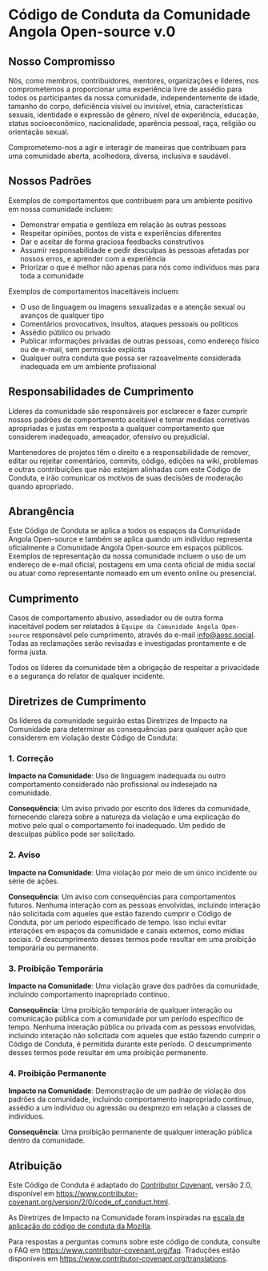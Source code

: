# Código de Conduta da Comunidade Angola Open-source v.0

## Nosso Compromisso

Nós, como membros, contribuidores, mentores, organizações e líderes, nos comprometemos a proporcionar uma experiência livre de assédio para todos os participantes da nossa comunidade, independentemente de idade, tamanho do corpo, deficiência visível ou invisível, etnia, características sexuais, identidade e expressão de gênero, nível de experiência, educação, status socioeconômico, nacionalidade, aparência pessoal, raça, religião ou orientação sexual.

Comprometemo-nos a agir e interagir de maneiras que contribuam para uma comunidade aberta, acolhedora, diversa, inclusiva e saudável.

## Nossos Padrões

Exemplos de comportamentos que contribuem para um ambiente positivo em nossa comunidade incluem:

* Demonstrar empatia e gentileza em relação às outras pessoas
* Respeitar opiniões, pontos de vista e experiências diferentes
* Dar e aceitar de forma graciosa feedbacks construtivos
* Assumir responsabilidade e pedir desculpas às pessoas afetadas por nossos erros, e aprender com a experiência
* Priorizar o que é melhor não apenas para nós como indivíduos mas para toda a comunidade

Exemplos de comportamentos inaceitáveis incluem:

* O uso de linguagem ou imagens sexualizadas e a atenção sexual ou avanços de qualquer tipo
* Comentários provocativos, insultos, ataques pessoais ou políticos
* Assédio público ou privado
* Publicar informações privadas de outras pessoas, como endereço físico ou de e-mail, sem permissão explícita
* Qualquer outra conduta que possa ser razoavelmente considerada inadequada em um ambiente profissional

## Responsabilidades de Cumprimento

Líderes da comunidade são responsáveis por esclarecer e fazer cumprir nossos padrões de comportamento aceitável e tomar medidas corretivas apropriadas e justas em resposta a qualquer comportamento que considerem inadequado, ameaçador, ofensivo ou prejudicial.

Mantenedores de projetos têm o direito e a responsabilidade de remover, editar ou rejeitar comentários, commits, código, edições na wiki, problemas e outras contribuições que não estejam alinhadas com este Código de Conduta, e irão comunicar os motivos de suas decisões de moderação quando apropriado.

## Abrangência

Este Código de Conduta se aplica a todos os espaços da Comunidade Angola Open-source e também se aplica quando um indivíduo representa oficialmente a Comunidade Angola Open-source em espaços públicos. Exemplos de representação da nossa comunidade incluem o uso de um endereço de e-mail oficial, postagens em uma conta oficial de mídia social ou atuar como representante nomeado em um evento online ou presencial.

## Cumprimento

Casos de comportamento abusivo, assediador ou de outra forma inaceitável podem ser relatados à `Equipe da Comunidade Angola Open-source` responsável pelo cumprimento, através do e-mail <info@aosc.social>. Todas as reclamações serão revisadas e investigadas prontamente e de forma justa.

Todos os líderes da comunidade têm a obrigação de respeitar a privacidade e a segurança do relator de qualquer incidente.

## Diretrizes de Cumprimento

Os líderes da comunidade seguirão estas Diretrizes de Impacto na Comunidade para determinar as consequências para qualquer ação que considerem em violação deste Código de Conduta:

### 1. Correção

**Impacto na Comunidade**: Uso de linguagem inadequada ou outro comportamento considerado não profissional ou indesejado na comunidade.

**Consequência**: Um aviso privado por escrito dos líderes da comunidade, fornecendo clareza sobre a natureza da violação e uma explicação do motivo pelo qual o comportamento foi inadequado. Um pedido de desculpas público pode ser solicitado.

### 2. Aviso

**Impacto na Comunidade**: Uma violação por meio de um único incidente ou série de ações.

**Consequência**: Um aviso com consequências para comportamentos futuros. Nenhuma interação com as pessoas envolvidas, incluindo interação não solicitada com aqueles que estão fazendo cumprir o Código de Conduta, por um período especificado de tempo. Isso inclui evitar interações em espaços da comunidade e canais externos, como mídias sociais. O descumprimento desses termos pode resultar em uma proibição temporária ou permanente.

### 3. Proibição Temporária

**Impacto na Comunidade**: Uma violação grave dos padrões da comunidade, incluindo comportamento inapropriado contínuo.

**Consequência**: Uma proibição temporária de qualquer interação ou comunicação pública com a comunidade por um período específico de tempo. Nenhuma interação pública ou privada com as pessoas envolvidas, incluindo interação não solicitada com aqueles que estão fazendo cumprir o Código de Conduta, é permitida durante este período. O descumprimento desses termos pode resultar em uma proibição permanente.

### 4. Proibição Permanente

**Impacto na Comunidade**: Demonstração de um padrão de violação dos padrões da comunidade, incluindo comportamento inapropriado contínuo, assédio a um indivíduo ou agressão ou desprezo em relação a classes de indivíduos.

**Consequência**: Uma proibição permanente de qualquer interação pública dentro da comunidade.

## Atribuição

Este Código de Conduta é adaptado do [Contributor Covenant][homepage], versão 2.0, disponível em
https://www.contributor-covenant.org/version/2/0/code_of_conduct.html.

As Diretrizes de Impacto na Comunidade foram inspiradas na [escala de aplicação do código de conduta da Mozilla](https://github.com/mozilla/diversity).

[homepage]: https://www.contributor-covenant.org

Para respostas a perguntas comuns sobre este código de conduta, consulte o FAQ em
https://www.contributor-covenant.org/faq. Traduções estão disponíveis em
https://www.contributor-covenant.org/translations.

